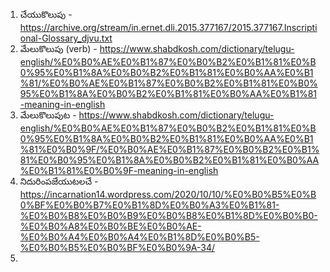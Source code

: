 1. చేయుకొలుపు - https://archive.org/stream/in.ernet.dli.2015.377167/2015.377167.Inscriptional-Glossary_djvu.txt
2. మేలుకొలుపు (verb) - https://www.shabdkosh.com/dictionary/telugu-english/%E0%B0%AE%E0%B1%87%E0%B0%B2%E0%B1%81%E0%B0%95%E0%B1%8A%E0%B0%B2%E0%B1%81%E0%B0%AA%E0%B1%81/%E0%B0%AE%E0%B1%87%E0%B0%B2%E0%B1%81%E0%B0%95%E0%B1%8A%E0%B0%B2%E0%B1%81%E0%B0%AA%E0%B1%81-meaning-in-english
3. మేలుకొలుపుట - https://www.shabdkosh.com/dictionary/telugu-english/%E0%B0%AE%E0%B1%87%E0%B0%B2%E0%B1%81%E0%B0%95%E0%B1%8A%E0%B0%B2%E0%B1%81%E0%B0%AA%E0%B1%81%E0%B0%9F/%E0%B0%AE%E0%B1%87%E0%B0%B2%E0%B1%81%E0%B0%95%E0%B1%8A%E0%B0%B2%E0%B1%81%E0%B0%AA%E0%B1%81%E0%B0%9F-meaning-in-english
4. నిదురింపజేయుటలచే - https://incarnation14.wordpress.com/2020/10/10/%E0%B0%B5%E0%B0%BF%E0%B0%B7%E0%B1%8D%E0%B0%A3%E0%B1%81-%E0%B0%B8%E0%B0%B9%E0%B0%B8%E0%B1%8D%E0%B0%B0-%E0%B0%A8%E0%B0%BE%E0%B0%AE-%E0%B0%A4%E0%B0%A4%E0%B1%8D%E0%B0%B5-%E0%B0%B5%E0%B0%BF%E0%B0%9A-34/
5. 

